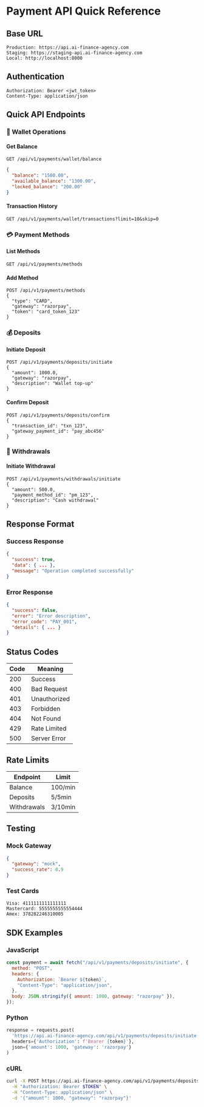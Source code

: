 # Payment API Quick Reference

## Base URL

```
Production: https://api.ai-finance-agency.com
Staging: https://staging-api.ai-finance-agency.com
Local: http://localhost:8000
```

## Authentication

```http
Authorization: Bearer <jwt_token>
Content-Type: application/json
```

## Quick API Endpoints

### 🏦 Wallet Operations

#### Get Balance

```http
GET /api/v1/payments/wallet/balance
```

```json
{
  "balance": "1500.00",
  "available_balance": "1300.00",
  "locked_balance": "200.00"
}
```

#### Transaction History

```http
GET /api/v1/payments/wallet/transactions?limit=10&skip=0
```

### 💳 Payment Methods

#### List Methods

```http
GET /api/v1/payments/methods
```

#### Add Method

```http
POST /api/v1/payments/methods
{
  "type": "CARD",
  "gateway": "razorpay",
  "token": "card_token_123"
}
```

### 💰 Deposits

#### Initiate Deposit

```http
POST /api/v1/payments/deposits/initiate
{
  "amount": 1000.0,
  "gateway": "razorpay",
  "description": "Wallet top-up"
}
```

#### Confirm Deposit

```http
POST /api/v1/payments/deposits/confirm
{
  "transaction_id": "txn_123",
  "gateway_payment_id": "pay_abc456"
}
```

### 💸 Withdrawals

#### Initiate Withdrawal

```http
POST /api/v1/payments/withdrawals/initiate
{
  "amount": 500.0,
  "payment_method_id": "pm_123",
  "description": "Cash withdrawal"
}
```

## Response Format

### Success Response

```json
{
  "success": true,
  "data": { ... },
  "message": "Operation completed successfully"
}
```

### Error Response

```json
{
  "success": false,
  "error": "Error description",
  "error_code": "PAY_001",
  "details": { ... }
}
```

## Status Codes

| Code | Meaning      |
| ---- | ------------ |
| 200  | Success      |
| 400  | Bad Request  |
| 401  | Unauthorized |
| 403  | Forbidden    |
| 404  | Not Found    |
| 429  | Rate Limited |
| 500  | Server Error |

## Rate Limits

| Endpoint    | Limit   |
| ----------- | ------- |
| Balance     | 100/min |
| Deposits    | 5/5min  |
| Withdrawals | 3/10min |

## Testing

### Mock Gateway

```json
{
  "gateway": "mock",
  "success_rate": 0.9
}
```

### Test Cards

```
Visa: 4111111111111111
Mastercard: 5555555555554444
Amex: 378282246310005
```

## SDK Examples

### JavaScript

```javascript
const payment = await fetch("/api/v1/payments/deposits/initiate", {
  method: "POST",
  headers: {
    Authorization: `Bearer ${token}`,
    "Content-Type": "application/json",
  },
  body: JSON.stringify({ amount: 1000, gateway: "razorpay" }),
});
```

### Python

```python
response = requests.post(
  'https://api.ai-finance-agency.com/api/v1/payments/deposits/initiate',
  headers={'Authorization': f'Bearer {token}'},
  json={'amount': 1000, 'gateway': 'razorpay'}
)
```

### cURL

```bash
curl -X POST https://api.ai-finance-agency.com/api/v1/payments/deposits/initiate \
  -H "Authorization: Bearer $TOKEN" \
  -H "Content-Type: application/json" \
  -d '{"amount": 1000, "gateway": "razorpay"}'
```
